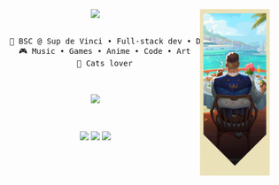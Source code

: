 <div align="center">
<img src="https://raw.githubusercontent.com/DamsDev1/DamsDev1/main/assets/home.webp" width="25%" align="right" />
<img src="https://readme-typing-svg.demolab.com?font=Inconsolata&weight=500&size=50&duration=3000&pause=300&color=A7A459&center=true&vCenter=true&multiline=true&repeat=false&width=1300&height=140&lines=hello+hello;I'm+Damien%2C+a+weeb+developer+%3A3" width="70%" />
<br><br>
<pre>
    💼 BSC @ Sup de Vinci • Full-stack dev • DevOps
    🎮 Music • Games • Anime • Code • Art
    🐾 Cats lover
</pre>
<br><br>
<img src="https://raw.githubusercontent.com/innng/innng/master/assets/kyubey.gif" height="40" />
<br><br><br>

[![](https://img.shields.io/badge/linkedin-0a66c2)](https://www.linkedin.com/in/damien-fajole/)
[![](https://img.shields.io/badge/valorant-FF4655)](https://tracker.gg/valorant/profile/riot/Vbbooy%233939/overview)
[![](<https://img.shields.io/badge/X%20(Twitter)-000000>)](https://x.com/damsdev)

</div>
